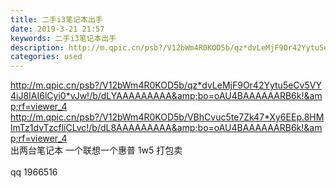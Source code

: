 ```yaml
---
title: 二手i3笔记本出手
date: 2019-3-21 21:57
keywords: 二手i3笔记本出手
description: http://m.qpic.cn/psb?/V12bWm4R0KOD5b/qz*dvLeMjF9Or42Yytu5eCv5VY4iJ8IAI6lCyi0*vJw!/b/dLYAAAAAAAAA&bo=oAU4BAAAAAARB6k!&rf=
categories: used
---
```

<td class="t_f" id="postmessage_3277783">

http://m.qpic.cn/psb?/V12bWm4R0KOD5b/qz*dvLeMjF9Or42Yytu5eCv5VY4iJ8IAI6lCyi0*vJw!/b/dLYAAAAAAAAA&amp;bo=oAU4BAAAAAARB6k!&amp;rf=viewer_4<br/>
http://m.qpic.cn/psb?/V12bWm4R0KOD5b/VBhCvuc5te7Zk47*Xy6EEp.8HMlmTz1dvTzcfliCLvc!/b/dL8AAAAAAAAA&amp;bo=oAU4BAAAAAARB6k!&amp;rf=viewer_4<br/>
出两台笔记本 一个联想一个惠普 1w5 打包卖<br/>
<br/>
qq 1966516<br/>
</td>

